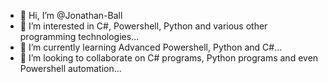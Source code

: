 - 👋 Hi, I’m @Jonathan-Ball
- 👀 I’m interested in C#, Powershell, Python and various other programming technologies...
- 🌱 I’m currently learning Advanced Powershell, Python and C#...
- 💞️ I’m looking to collaborate on C# programs, Python programs and even Powershell automation...

<!---
Jonathan-Ball/Jonathan-Ball is a ✨ special ✨ repository because its `README.md` (this file) appears on your GitHub profile.
You can click the Preview link to take a look at your changes.
--->
